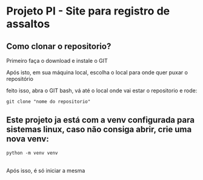 <h1>Projeto PI - Site para registro de assaltos</h1>
<h2>Como clonar o repositorio?</h2>
<p>Primeiro faça o download e instale o GIT</p>
<p>Após isto, em sua máquina local, escolha o local para onde quer puxar o repositório</p>
<p>feito isso, abra o GIT bash, vá até o local onde vai estar o repositorio e rode:</p>
<code>git clone "nome do repositorio"</code>

<h2>Este projeto ja está com a venv configurada para sistemas linux, caso não consiga abrir, crie uma nova venv:</h2>
<code>python -m venv venv</code>
<br/><br/>
<p>Após isso, é só iniciar a mesma</p>
